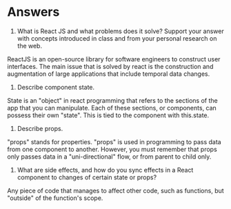 # Answers

1. What is React JS and what problems does it solve? Support your answer with concepts introduced in class and from your personal research on the web.

ReactJS is an open-source library for software engineers to construct user interfaces. The main issue that is solved by react is the construction and augmentation of large applications that include temporal data changes.

1. Describe component state.

State is an "object" in react programming that refers to the sections of the app that you can manipulate. Each of these sections, or components, can possess their own "state". This is tied to the component with this.state.

1. Describe props.

"props" stands for properties. "props" is used in programming to pass data from one component to another. However, you must remember that props only passes data in a "uni-directional" flow, or from parent to child only.

1. What are side effects, and how do you sync effects in a React component to changes of certain state or props?

Any piece of code that manages to affect other code, such as functions, but "outside" of the function's scope.
